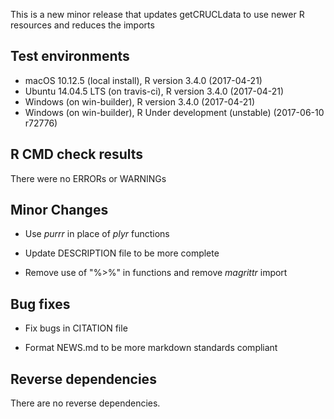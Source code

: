 
This is a new minor release that updates getCRUCLdata to use newer R resources
and reduces the imports

## Test environments  

- macOS 10.12.5 (local install), R version 3.4.0 (2017-04-21)
- Ubuntu 14.04.5 LTS (on travis-ci), R version 3.4.0 (2017-04-21)
- Windows (on win-builder), R version 3.4.0 (2017-04-21)
- Windows (on win-builder), R Under development (unstable) (2017-06-10 r72776)

## R CMD check results  

There were no ERRORs or WARNINGs  

## Minor Changes

- Use _purrr_ in place of _plyr_ functions  

- Update DESCRIPTION file to be more complete  

- Remove use of "%>%" in functions and remove _magrittr_ import  

## Bug fixes

- Fix bugs in CITATION file

- Format NEWS.md to be more markdown standards compliant
  
## Reverse dependencies

There are no reverse dependencies.

